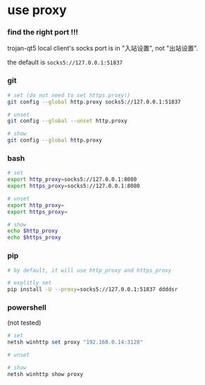 # use proxy



### find the right port !!!

trojan-qt5 local client's socks port is in "入站设置", not "出站设置".

the default is `socks5://127.0.0.1:51837 `



### git

```bash
# set (do not need to set https.proxy!)
git config --global http.proxy socks5://127.0.0.1:51837 

# unset
git config --global --unset http.proxy

# show 
git config --global http.proxy 
```



### bash

```bash
# set
export http_proxy=socks5://127.0.0.1:8080
export https_proxy=socks5://127.0.0.1:8080

# unset
export http_proxy=
export https_proxy=

# show
echo $http_proxy
echo $https_proxy
```



### pip

```bash
# by default, it will use http_proxy and https_proxy

# explitly set
pip install -U --proxy=socks5://127.0.0.1:51837 ddddsr
```





### powershell

(not tested)

```powershell
# set
netsh winhttp set proxy "192.168.0.14:3128"

# unset 

# show
netsh winhttp show proxy
```

